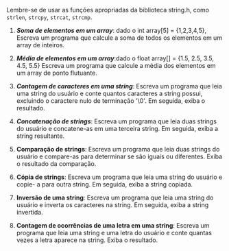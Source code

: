 Lembre-se de usar as funções apropriadas da biblioteca
string.h, como `strlen`, `strcpy`, `strcat`, `strcmp`.

1. ***Soma de elementos em um array***: dado o int array[5] =
{1,2,3,4,5}, Escreva um programa que calcule a soma de todos
os elementos em um array de inteiros.

2. ***Média de elementos em um array***:dado o float array[] =
{1.5, 2.5, 3.5, 4.5, 5.5} Escreva um programa que calcule a
média dos elementos em um array de ponto flutuante.

3. ***Contagem de caracteres em uma string***:
Escreva um programa que leia uma string do usuário e conte
quantos caracteres a string possui, excluindo o caractere nulo
de terminação '\0'. Em seguida, exiba o resultado.

4. ***Concatenação de strings***:
Escreva um programa que leia duas strings do usuário e
concatene-as em uma terceira string. Em seguida, exiba a
string resultante.

5. **Comparação de strings**:
Escreva um programa que leia duas strings do usuário e
compare-as para determinar se são iguais ou diferentes. Exiba
o resultado da comparação.

6. **Cópia de strings**:
Escreva um programa que leia uma string do usuário e copie-
a para outra string. Em seguida, exiba a string copiada.

7. **Inversão de uma string**:
Escreva um programa que leia uma string do usuário e
inverta os caracteres na string. Em seguida, exiba a string
invertida.

8. **Contagem de ocorrências de uma letra em uma string**:
Escreva um programa que leia uma string e uma letra do
usuário e conte quantas vezes a letra aparece na string. Exiba
o resultado.